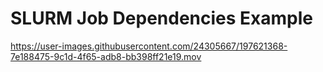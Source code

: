 # SLURM Job Dependencies Example



https://user-images.githubusercontent.com/24305667/197621368-7e188475-9c1d-4f65-adb8-bb398ff21e19.mov

